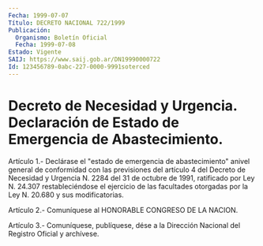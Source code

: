 ```yaml
---
Fecha: 1999-07-07
Título: DECRETO NACIONAL 722/1999
Publicación:
  Organismo: Boletín Oficial
  Fecha: 1999-07-08
Estado: Vigente
SAIJ: https://www.saij.gob.ar/DN19990000722
Id: 123456789-0abc-227-0000-9991soterced
---
```

# Decreto de Necesidad y Urgencia. Declaración de Estado de Emergencia de Abastecimiento.

<a id="1"></a>
Artículo  1.-  Declárase el "estado de emergencia de abastecimiento" anivel general de conformidad con las previsiones del artículo 4 del Decreto de Necesidad  y  Urgencia N. 2284  del 31 de octubre de 1991, ratificado por Ley N. 24.307 restableciéndose el ejercicio de las facultades otorgadas por la Ley  N. 20.680 y sus modificatorias.

<a id="2"></a>
Artículo  2.-  Comuníquese  al  HONORABLE  CONGRESO  DE  LA  NACION.

<a id="3"></a>
Artículo  3.-  Comuníquese, publíquese, dése a la Dirección Nacional del Registro Oficial y archívese.